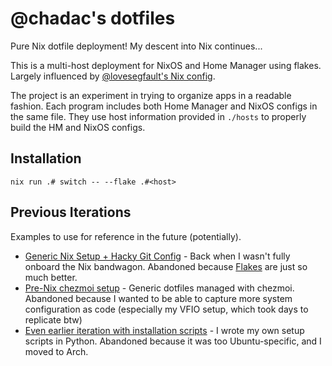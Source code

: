 # @chadac's dotfiles

Pure Nix dotfile deployment! My descent into Nix continues...

This is a multi-host deployment for NixOS and Home Manager using
flakes. Largely influenced by [@lovesegfault's Nix
config](https://github.com/lovesegfault/nix-config).

The project is an experiment in trying to organize apps in a readable
fashion. Each program includes both Home Manager and NixOS configs in
the same file. They use host information provided in `./hosts` to
properly build the HM and NixOS configs.

## Installation

    nix run .# switch -- --flake .#<host>

## Previous Iterations

Examples to use for reference in the future (potentially).

* [Generic Nix Setup + Hacky Git
  Config](https://github.com/chadac/dotfiles/tree/nix) - Back when I
  wasn't fully onboard the Nix bandwagon. Abandoned because
  [Flakes](https://nixos.wiki/wiki/Flakes) are just so much better.
* [Pre-Nix chezmoi
  setup](https://github.com/chadac/dotfiles/tree/main) - Generic
  dotfiles managed with chezmoi. Abandoned because I wanted to be able
  to capture more system configuration as code (especially my VFIO
  setup, which took days to replicate btw)
* [Even earlier iteration with installation
  scripts](https://github.com/chadac/dotfiles/tree/master) - I wrote
  my own setup scripts in Python. Abandoned because it was too
  Ubuntu-specific, and I moved to Arch.
